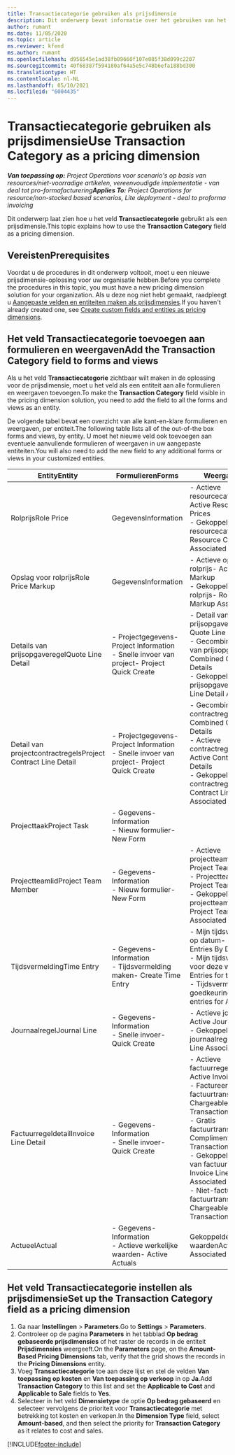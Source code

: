 ```yaml
---
title: Transactiecategorie gebruiken als prijsdimensie
description: Dit onderwerp bevat informatie over het gebruiken van het veld Transactiecategorie als een prijsdimensie.
author: rumant
ms.date: 11/05/2020
ms.topic: article
ms.reviewer: kfend
ms.author: rumant
ms.openlocfilehash: d956545e1ad38fb09660f107e085f38d099c2207
ms.sourcegitcommit: 40f68387f594180af64a5e5c748b6efa188bd300
ms.translationtype: HT
ms.contentlocale: nl-NL
ms.lasthandoff: 05/10/2021
ms.locfileid: "6004435"
---
```

# <a name="use-transaction-category-as-a-pricing-dimension"></a><span data-ttu-id="5d703-103">Transactiecategorie gebruiken als prijsdimensie</span><span class="sxs-lookup"><span data-stu-id="5d703-103">Use Transaction Category as a pricing dimension</span></span>


<span data-ttu-id="5d703-104">_**Van toepassing op:** Project Operations voor scenario's op basis van resources/niet-voorradige artikelen, vereenvoudigde implementatie - van deal tot pro-formafacturering_</span><span class="sxs-lookup"><span data-stu-id="5d703-104">_**Applies To:** Project Operations for resource/non-stocked based scenarios, Lite deployment - deal to proforma invoicing_</span></span>


<span data-ttu-id="5d703-105">Dit onderwerp laat zien hoe u het veld **Transactiecategorie** gebruikt als een prijsdimensie.</span><span class="sxs-lookup"><span data-stu-id="5d703-105">This topic explains how to use the **Transaction Category** field as a pricing dimension.</span></span> 

## <a name="prerequisites"></a><span data-ttu-id="5d703-106">Vereisten</span><span class="sxs-lookup"><span data-stu-id="5d703-106">Prerequisites</span></span>
<span data-ttu-id="5d703-107">Voordat u de procedures in dit onderwerp voltooit, moet u een nieuwe prijsdimensie-oplossing voor uw organisatie hebben.</span><span class="sxs-lookup"><span data-stu-id="5d703-107">Before you complete the procedures in this topic, you must have a new pricing dimension solution for your organization.</span></span> <span data-ttu-id="5d703-108">Als u deze nog niet hebt gemaakt, raadpleegt u [Aangepaste velden en entiteiten maken als prijsdimensies](create-custom-fields-entities-pricing-dimensions.md).</span><span class="sxs-lookup"><span data-stu-id="5d703-108">If you haven't already created one, see [Create custom fields and entities as pricing dimensions](create-custom-fields-entities-pricing-dimensions.md).</span></span>

## <a name="add-the-transaction-category-field-to-forms-and-views"></a><span data-ttu-id="5d703-109">Het veld Transactiecategorie toevoegen aan formulieren en weergaven</span><span class="sxs-lookup"><span data-stu-id="5d703-109">Add the Transaction Category field to forms and views</span></span>
<span data-ttu-id="5d703-110">Als u het veld **Transactiecategorie** zichtbaar wilt maken in de oplossing voor de prijsdimensie, moet u het veld als een entiteit aan alle formulieren en weergaven toevoegen.</span><span class="sxs-lookup"><span data-stu-id="5d703-110">To make the **Transaction Category** field visible in the pricing dimension solution, you need to add the field to all the forms and views as an entity.</span></span>

<span data-ttu-id="5d703-111">De volgende tabel bevat een overzicht van alle kant-en-klare formulieren en weergaven, per entiteit.</span><span class="sxs-lookup"><span data-stu-id="5d703-111">The following table lists all of the out-of-the box forms and views, by entity.</span></span> <span data-ttu-id="5d703-112">U moet het nieuwe veld ook toevoegen aan eventuele aanvullende formulieren of weergaven in uw aangepaste entiteiten.</span><span class="sxs-lookup"><span data-stu-id="5d703-112">You will also need to add the new field to any additional forms or views in your customized entities.</span></span>

|  <span data-ttu-id="5d703-113">Entity</span><span class="sxs-lookup"><span data-stu-id="5d703-113">Entity</span></span>        | <span data-ttu-id="5d703-114">Formulieren</span><span class="sxs-lookup"><span data-stu-id="5d703-114">Forms</span></span>     |<span data-ttu-id="5d703-115">Weergaven</span><span class="sxs-lookup"><span data-stu-id="5d703-115">Views</span></span>        |
| ------------------------------|---------------------------------|----------------------------------|
|  <span data-ttu-id="5d703-116">Rolprijs</span><span class="sxs-lookup"><span data-stu-id="5d703-116">Role Price</span></span>| <span data-ttu-id="5d703-117">Gegevens</span><span class="sxs-lookup"><span data-stu-id="5d703-117">Information</span></span> |<span data-ttu-id="5d703-118">- Actieve resourcecategorieprijzen</span><span class="sxs-lookup"><span data-stu-id="5d703-118">- Active Resource Category Prices</span></span><br> <span data-ttu-id="5d703-119">- Gekoppelde resourcecategorieprijs</span><span class="sxs-lookup"><span data-stu-id="5d703-119">- Resource Category Price Associated</span></span> |
|  <span data-ttu-id="5d703-120">Opslag voor rolprijs</span><span class="sxs-lookup"><span data-stu-id="5d703-120">Role Price Markup</span></span>| <span data-ttu-id="5d703-121">Gegevens</span><span class="sxs-lookup"><span data-stu-id="5d703-121">Information</span></span>|<span data-ttu-id="5d703-122">- Actieve opslag voor rolprijs</span><span class="sxs-lookup"><span data-stu-id="5d703-122">- Active Role Price Markup</span></span><br><span data-ttu-id="5d703-123">- Gekoppelde opslag voor rolprijs</span><span class="sxs-lookup"><span data-stu-id="5d703-123">- Role Price Markup Associated</span></span> |
|  <span data-ttu-id="5d703-124">Details van prijsopgaveregel</span><span class="sxs-lookup"><span data-stu-id="5d703-124">Quote Line Detail</span></span>|<span data-ttu-id="5d703-125">- Projectgegevens</span><span class="sxs-lookup"><span data-stu-id="5d703-125">- Project Information</span></span><br><span data-ttu-id="5d703-126">- Snelle invoer van project</span><span class="sxs-lookup"><span data-stu-id="5d703-126">- Project Quick Create</span></span>| <span data-ttu-id="5d703-127">- Detail van actieve prijsopgaveregel</span><span class="sxs-lookup"><span data-stu-id="5d703-127">- Active Quote Line Detail</span></span><br><span data-ttu-id="5d703-128">- Gecombineerde details van prijsopgaveregels</span><span class="sxs-lookup"><span data-stu-id="5d703-128">- Combined Quote Line Details</span></span><br><span data-ttu-id="5d703-129">- Gekoppelde details van prijsopgaveregels</span><span class="sxs-lookup"><span data-stu-id="5d703-129">- Quote Line Detail Associated</span></span> |
|  <span data-ttu-id="5d703-130">Detail van projectcontractregels</span><span class="sxs-lookup"><span data-stu-id="5d703-130">Project Contract Line Detail</span></span>|<span data-ttu-id="5d703-131">- Projectgegevens</span><span class="sxs-lookup"><span data-stu-id="5d703-131">- Project Information</span></span><br><span data-ttu-id="5d703-132">- Snelle invoer van project</span><span class="sxs-lookup"><span data-stu-id="5d703-132">- Project Quick Create</span></span>|<span data-ttu-id="5d703-133">- Gecombineerde contractregeldetails</span><span class="sxs-lookup"><span data-stu-id="5d703-133">- Combined Contract Line Details</span></span><br><span data-ttu-id="5d703-134">- Actieve contractregeldetails</span><span class="sxs-lookup"><span data-stu-id="5d703-134">- Active Contract Line Details</span></span><br><span data-ttu-id="5d703-135">- Gekoppelde contractregeldetails</span><span class="sxs-lookup"><span data-stu-id="5d703-135">- Contract Line Detail Associated</span></span> |
|  <span data-ttu-id="5d703-136">Projecttaak</span><span class="sxs-lookup"><span data-stu-id="5d703-136">Project Task</span></span>|<span data-ttu-id="5d703-137">- Gegevens</span><span class="sxs-lookup"><span data-stu-id="5d703-137">- Information</span></span><br><span data-ttu-id="5d703-138">- Nieuw formulier</span><span class="sxs-lookup"><span data-stu-id="5d703-138">- New Form</span></span>| &nbsp; |
|  <span data-ttu-id="5d703-139">Projectteamlid</span><span class="sxs-lookup"><span data-stu-id="5d703-139">Project Team Member</span></span>|<span data-ttu-id="5d703-140">- Gegevens</span><span class="sxs-lookup"><span data-stu-id="5d703-140">- Information</span></span><br><span data-ttu-id="5d703-141">- Nieuw formulier</span><span class="sxs-lookup"><span data-stu-id="5d703-141">- New Form</span></span>|<span data-ttu-id="5d703-142">- Actieve projectteamleden</span><span class="sxs-lookup"><span data-stu-id="5d703-142">- Active Project Team Members</span></span><br><span data-ttu-id="5d703-143">- Projectteamleden</span><span class="sxs-lookup"><span data-stu-id="5d703-143">- Project Team Members</span></span><br><span data-ttu-id="5d703-144">- Gekoppelde projectteamleden</span><span class="sxs-lookup"><span data-stu-id="5d703-144">- Project Team Members Associated</span></span> |
|  <span data-ttu-id="5d703-145">Tijdsvermelding</span><span class="sxs-lookup"><span data-stu-id="5d703-145">Time Entry</span></span>|<span data-ttu-id="5d703-146">- Gegevens</span><span class="sxs-lookup"><span data-stu-id="5d703-146">- Information</span></span><br><span data-ttu-id="5d703-147">- Tijdsvermelding maken</span><span class="sxs-lookup"><span data-stu-id="5d703-147">- Create Time Entry</span></span>|<span data-ttu-id="5d703-148">- Mijn tijdsvermeldingen op datum</span><span class="sxs-lookup"><span data-stu-id="5d703-148">- My Time Entries By Date</span></span><br><span data-ttu-id="5d703-149">- Mijn tijdsvermeldingen voor deze week</span><span class="sxs-lookup"><span data-stu-id="5d703-149">- My Time Entries for this Week</span></span><br><span data-ttu-id="5d703-150">- Tijdsvermeldingen voor goedkeuring</span><span class="sxs-lookup"><span data-stu-id="5d703-150">- Time entries for Approval</span></span>|
|  <span data-ttu-id="5d703-151">Journaalregel</span><span class="sxs-lookup"><span data-stu-id="5d703-151">Journal Line</span></span>|<span data-ttu-id="5d703-152">- Gegevens</span><span class="sxs-lookup"><span data-stu-id="5d703-152">- Information</span></span><br><span data-ttu-id="5d703-153">- Snelle invoer</span><span class="sxs-lookup"><span data-stu-id="5d703-153">- Quick Create</span></span>|<span data-ttu-id="5d703-154">- Actieve journaalregels</span><span class="sxs-lookup"><span data-stu-id="5d703-154">- Active Journal Lines</span></span><br><span data-ttu-id="5d703-155">- Gekoppelde journaalregel</span><span class="sxs-lookup"><span data-stu-id="5d703-155">- Journal Line Associated</span></span>|
|  <span data-ttu-id="5d703-156">Factuurregeldetail</span><span class="sxs-lookup"><span data-stu-id="5d703-156">Invoice Line Detail</span></span>|<span data-ttu-id="5d703-157">- Gegevens</span><span class="sxs-lookup"><span data-stu-id="5d703-157">- Information</span></span><br><span data-ttu-id="5d703-158">- Snelle invoer</span><span class="sxs-lookup"><span data-stu-id="5d703-158">- Quick Create</span></span>|<span data-ttu-id="5d703-159">- Actieve factuurregeldetails</span><span class="sxs-lookup"><span data-stu-id="5d703-159">- Active Invoice Line Details</span></span><br><span data-ttu-id="5d703-160">- Factureerbare factuurtransacties</span><span class="sxs-lookup"><span data-stu-id="5d703-160">- Chargeable Invoice Transactions</span></span><br><span data-ttu-id="5d703-161">- Gratis factuurtransacties</span><span class="sxs-lookup"><span data-stu-id="5d703-161">- Complimentary Invoice Transactions</span></span><br><span data-ttu-id="5d703-162">- Gekoppelde weergave van factuurregeldetail</span><span class="sxs-lookup"><span data-stu-id="5d703-162">- Invoice Line Detail Associated</span></span> <br><span data-ttu-id="5d703-163">- Niet-factureerbare factuurtransacties</span><span class="sxs-lookup"><span data-stu-id="5d703-163">- Non-Chargeable Invoice Transactions</span></span>|
|  <span data-ttu-id="5d703-164">Actueel</span><span class="sxs-lookup"><span data-stu-id="5d703-164">Actual</span></span>|<span data-ttu-id="5d703-165">- Gegevens</span><span class="sxs-lookup"><span data-stu-id="5d703-165">- Information</span></span><br><span data-ttu-id="5d703-166">- Actieve werkelijke waarden</span><span class="sxs-lookup"><span data-stu-id="5d703-166">- Active Actuals</span></span>| <span data-ttu-id="5d703-167">Gekoppelde werkelijke waarden</span><span class="sxs-lookup"><span data-stu-id="5d703-167">Actual Associated</span></span> |

## <a name="set-up-the-transaction-category-field-as-a-pricing-dimension"></a><span data-ttu-id="5d703-168">Het veld Transactiecategorie instellen als prijsdimensie</span><span class="sxs-lookup"><span data-stu-id="5d703-168">Set up the Transaction Category field as a pricing dimension</span></span>

1. <span data-ttu-id="5d703-169">Ga naar **Instellingen** > **Parameters**.</span><span class="sxs-lookup"><span data-stu-id="5d703-169">Go to **Settings** > **Parameters**.</span></span> 
2. <span data-ttu-id="5d703-170">Controleer op de pagina **Parameters** in het tabblad **Op bedrag gebaseerde prijsdimensies** of het raster de records in de entiteit **Prijsdimensies** weergeeft.</span><span class="sxs-lookup"><span data-stu-id="5d703-170">On the **Parameters** page, on the **Amount-Based Pricing Dimensions** tab, verify that the grid shows the records in the **Pricing Dimensions** entity.</span></span>
3. <span data-ttu-id="5d703-171">Voeg **Transactiecategorie** toe aan deze lijst en stel de velden **Van toepassing op kosten** en **Van toepassing op verkoop** in op **Ja**.</span><span class="sxs-lookup"><span data-stu-id="5d703-171">Add **Transaction Category** to this list and set the **Applicable to Cost** and **Applicable to Sale** fields to **Yes**.</span></span>
4. <span data-ttu-id="5d703-172">Selecteer in het veld **Dimensietype** de optie **Op bedrag gebaseerd** en selecteer vervolgens de prioriteit voor **Transactiecategorie** met betrekking tot kosten en verkopen.</span><span class="sxs-lookup"><span data-stu-id="5d703-172">In the **Dimension Type** field, select **Amount-based**, and then select the priority for **Transaction Category** as it relates to cost and sales.</span></span>


[!INCLUDE[footer-include](../includes/footer-banner.md)]